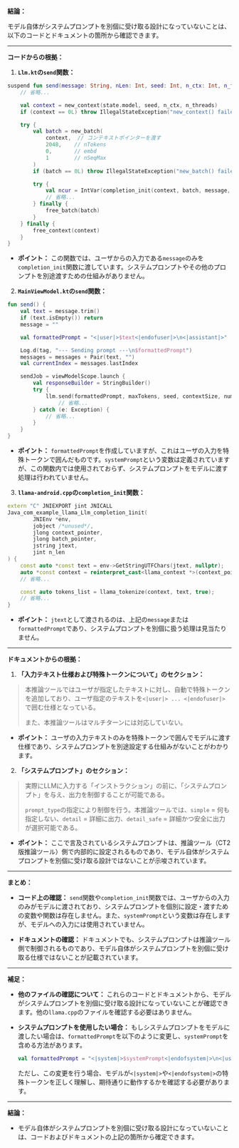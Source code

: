 **結論：**

モデル自体がシステムプロンプトを別個に受け取る設計になっていないことは、以下のコードとドキュメントの箇所から確認できます。

---

**コードからの根拠：**

1. **`Llm.kt`の`send`関数：**

```kotlin
suspend fun send(message: String, nLen: Int, seed: Int, n_ctx: Int, n_threads: Int): Flow<String> = flow {
    // 省略...

    val context = new_context(state.model, seed, n_ctx, n_threads)
    if (context == 0L) throw IllegalStateException("new_context() failed")

    try {
        val batch = new_batch(
            context,  // コンテキストポインターを渡す
            2048,    // nTokens
            0,       // embd
            1        // nSeqMax
        )
        if (batch == 0L) throw IllegalStateException("new_batch() failed")

        try {
            val ncur = IntVar(completion_init(context, batch, message, nLen))
            // 省略...
        } finally {
            free_batch(batch)
        }
    } finally {
        free_context(context)
    }
}
```

- **ポイント：** この関数では、ユーザからの入力である`message`のみを`completion_init`関数に渡しています。システムプロンプトやその他のプロンプトを別途渡すための仕組みがありません。

2. **`MainViewModel.kt`の`send`関数：**

```kotlin
fun send() {
    val text = message.trim()
    if (text.isEmpty()) return
    message = ""

    val formattedPrompt = "<|user|>$text<|endofuser|>\n<|assistant|>"

    Log.d(tag, "--- Sending prompt ---\n$formattedPrompt")
    messages = messages + Pair(text, "")
    val currentIndex = messages.lastIndex

    sendJob = viewModelScope.launch {
        val responseBuilder = StringBuilder()
        try {
            llm.send(formattedPrompt, maxTokens, seed, contextSize, numThreads)
                // 省略...
        } catch (e: Exception) {
            // 省略...
        }
    }
}
```

- **ポイント：** `formattedPrompt`を作成していますが、これはユーザの入力を特殊トークンで囲んだものです。`systemPrompt`という変数は定義されていますが、この関数内では使用されておらず、システムプロンプトをモデルに渡す処理は行われていません。

3. **`llama-android.cpp`の`completion_init`関数：**

```cpp
extern "C" JNIEXPORT jint JNICALL
Java_com_example_llama_Llm_completion_1init(
        JNIEnv *env,
        jobject /*unused*/,
        jlong context_pointer,
        jlong batch_pointer,
        jstring jtext,
        jint n_len
) {
    const auto *const text = env->GetStringUTFChars(jtext, nullptr);
    auto *const context = reinterpret_cast<llama_context *>(context_pointer);
    // 省略...

    const auto tokens_list = llama_tokenize(context, text, true);
    // 省略...
}
```

- **ポイント：** `jtext`として渡されるのは、上記の`message`または`formattedPrompt`であり、システムプロンプトを別個に扱う処理は見当たりません。

---

**ドキュメントからの根拠：**

1. **「入力テキスト仕様および特殊トークンについて」のセクション：**

> 本推論ツールではユーザが指定したテキストに対し、自動で特殊トークンを追加しており、ユーザ指定のテキストを`<|user|> ... <|endofuser|>` で囲む仕様となっている。
>
> また、本推論ツールはマルチターンには対応していない。

- **ポイント：** ユーザの入力テキストのみを特殊トークンで囲んでモデルに渡す仕様であり、システムプロンプトを別途設定する仕組みがないことがわかります。

2. **「システムプロンプト」のセクション：**

> 実際にLLMに入力する「インストラクション」の前に、「システムプロンプト」を与え、出力を制御することが可能である。
>
> `prompt_type`の指定により制御を行う。本推論ツールでは、`simple` = 何も指定しない、`detail` = 詳細に出力、`detail_safe` = 詳細かつ安全に出力 が選択可能である。

- **ポイント：** ここで言及されているシステムプロンプトは、推論ツール（CT2版推論ツール）側で内部的に設定されるものであり、モデル自体がシステムプロンプトを別個に受け取る設計ではないことが示唆されています。

---

**まとめ：**

- **コード上の確認：** `send`関数や`completion_init`関数では、ユーザからの入力のみがモデルに渡されており、システムプロンプトを個別に設定・渡すための変数や関数は存在しません。また、`systemPrompt`という変数は存在しますが、モデルへの入力には使用されていません。

- **ドキュメントの確認：** ドキュメントでも、システムプロンプトは推論ツール側で制御されるものであり、モデル自体がシステムプロンプトを別個に受け取る仕様ではないことが記載されています。

---

**補足：**

- **他のファイルの確認について：** これらのコードとドキュメントから、モデルがシステムプロンプトを別個に受け取る設計になっていないことが確認できます。他の`llama.cpp`のファイルを確認する必要はありません。

- **システムプロンプトを使用したい場合：** もしシステムプロンプトをモデルに渡したい場合は、`formattedPrompt`を以下のように変更し、`systemPrompt`を含める方法があります。

  ```kotlin
  val formattedPrompt = "<|system|>$systemPrompt<|endofsystem|>\n<|user|>$text<|endofuser|>\n<|assistant|>"
  ```

  ただし、この変更を行う場合、モデルが`<|system|>`や`<|endofsystem|>`の特殊トークンを正しく理解し、期待通りに動作するかを確認する必要があります。

---

**結論：**

- モデル自体がシステムプロンプトを別個に受け取る設計になっていないことは、コードおよびドキュメントの上記の箇所から確定できます。
